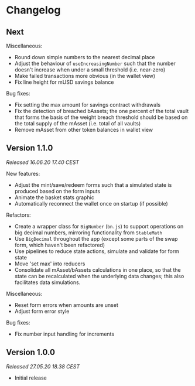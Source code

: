 # Changelog

## Next


Miscellaneous:

* Round down simple numbers to the nearest decimal place
* Adjust the behaviour of `useIncreasingNumber` such that the 
number doesn't increase when under a small threshold (i.e. near-zero)
* Make failed transactions more obvious (in the wallet view)
* Fix line height for mUSD savings balance

Bug fixes:

* Fix setting the max amount for savings contract withdrawals
* Fix the detection of breached bAssets; the one percent of the 
total vault that forms the basis of the weight breach threshold 
should be based on the total supply of the mAsset (i.e. total of 
all vaults)
* Remove mAsset from other token balances in wallet view


## Version 1.1.0

_Released 16.06.20 17.40 CEST_

New features:

* Adjust the mint/save/redeem forms such that a simulated state is produced based on the form inputs
* Animate the basket stats graphic
* Automatically reconnect the wallet once on startup (if possible)

Refactors: 

* Create a wrapper class for `BigNumber` (`bn.js`) to support operations on big decimal numbers, mirroring functionality from `StableMath`
* Use `BigDecimal` throughout the app (except some parts of the swap form, which haven't been refactored)
* Use pipelines to reduce state actions, simulate and validate for form state
* Move 'set max' into reducers
* Consolidate all mAsset/bAssets calculations in one place, so that the state can be recalculated when the underlying data changes; this also facilitates data simulations.

Miscellaneous:

* Reset form errors when amounts are unset
* Adjust form error style

Bug fixes:

* Fix number input handling for increments


## Version 1.0.0

_Released 27.05.20 18.38 CEST_

* Initial release
